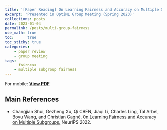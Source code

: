 ```yaml
---
title: '[Paper Reading] On Learning Fairness and Accuracy on Multiple Subgroups'
excerpt: 'Presented in OptiML Group Meeting (Spring 2023)'
collections: posts
date: 2023-01-04
permalink: /posts/multi-group-fairness
use_math: true
toc:      true
toc_sticky: true
categories:
    - paper review
    - group meeting
tags:
    - fairness
    - multiple subgroup fairness
---
```


<!-- markdownlint-disable MD033 -->
<object data="/files/group_meeting/GroupMeeting230104_HSCho_MultiGroupFairness.pdf" width="960" height="540" type='application/pdf'></object>
For mobile: [**View PDF**](/files/group_meeting/GroupMeeting230104_HSCho_MultiGroupFairness.pdf)

## Main References

* Changjian Shui, Gezheng Xu, Qi CHEN, Jiaqi Li, Charles Ling, Tal Arbel, Boyu Wang, and Christian Gagné. [On Learning Fairness and Accuracy on Multiple Subgroups.](https://openreview.net/forum?id=YsRH6uVcx2l) NeurIPS 2022.
